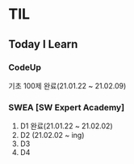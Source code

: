 # TIL
## Today I Learn
### **CodeUp**
   기초 100제 완료(21.01.22 ~ 21.02.09)
 
### **SWEA** [SW Expert Academy]
 
   1. D1 완료(21.01.22 ~ 21.02.02)    
   2. D2 (21.02.02 ~ ing)    
   3. D3    
   4. D4    



